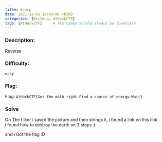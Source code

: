 ```yaml
---
title: Ecorp
date: 2021-12-02 19:43:00 +0300
categories: [Writeup, AtHackCTF]
tags: [AtHackCTF]     # TAG names should always be lowercase
---
```








 



### Description:

Reverse

### Difficulty:

`easy`

### Flag:

Flag: `AtHackCTF{Get the math right-Find a source of energy-Wait}`


### Solve

On The filker i saved the picture and then strings it, i found a link on this link i found how to destroy the earth on 3 steps :)

and i Got the flag :D


